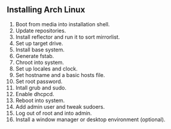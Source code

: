 ## Installing Arch Linux

1. Boot from media into installation shell.
2. Update repositories.
3. Install reflector and run it to sort mirrorlist.
4. Set up target drive.
5. Install base system.
6. Generate fstab.
7. Chroot into system.
8. Set up locales and clock.
9. Set hostname and a basic hosts file.
10. Set root password.
11. Intall grub and sudo.
12. Enable dhcpcd.
13. Reboot into system.
14. Add admin user and tweak sudoers.
15. Log out of root and into admin.
16. Install a window manager or desktop environment (optional).
